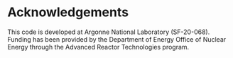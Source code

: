 # Acknowledgements

This code is developed at Argonne National Laboratory (SF-20-068).
Funding has been provided by the Department of Energy Office of Nuclear Energy
through the Advanced Reactor Technologies program. 
